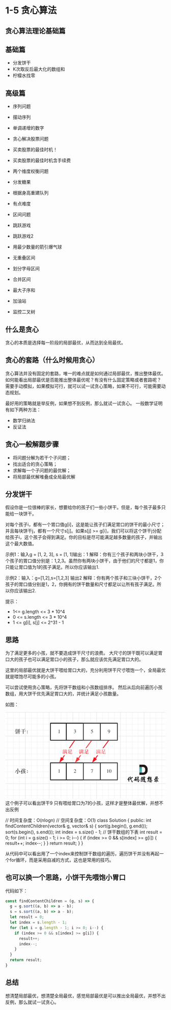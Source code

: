 # 1-5 贪心算法

## 贪心算法理论基础篇

## 基础篇

* 分发饼干
* K次取反后最大化的数组和
* 柠檬水找零

## 高级篇
* 序列问题
 * 摆动序列
 * 单调递增的数字

* 贪心解决股票问题
 * 买卖股票的最佳时机！
 * 买卖股票的最佳时机含手续费

* 两个维度权衡问题
 * 分发糖果
 * 根据身高重建队列

* 有点难度
 * 区间问题
  * 跳跃游戏
  * 跳跃游戏2
  * 用最少数量的箭引爆气球
  * 无重叠区间
  * 划分字母区间
  * 合并区间
* 最大子序和
* 加油站
* 监控二叉树

## 什么是贪心

贪心的本质是选择每一阶段的局部最优，从而达到全局最优。

## 贪心的套路（什么时候用贪心）

贪心算法并没有固定的套路，唯一的难点就是如何通过局部最优，推出整体最优。
如何能看出局部最优是否能推出整体最优呢？有没有什么固定策略或者套路呢？
需要手动模拟，如果模拟可行，就可以试一试贪心策略，如果不可行，可能需要动态规划。

最好用的策略就是举反例，如果想不到反例，那么就试一试贪心。
一般数学证明有如下两种方法：
* 数学归纳法
* 反证法

## 贪心一般解题步骤
* 将问题分解为若干个子问题；
* 找出适合的贪心策略；
* 求解每一个子问题的最优解；
* 将局部最优解堆叠成全局最优解

## 分发饼干

假设你是一位很棒的家长，想要给你的孩子们一些小饼干。但是，每个孩子最多只能给一块饼干。

对每个孩子i，都有一个胃口值g[i]，这是能让孩子们满足胃口的饼干的最小尺寸；并且每块饼干j，都有一个尺寸s[j]。如果s[j] >= g[i]，我们可以将这个饼干j分配给孩子i，这个孩子会得到满足。你的目标是尽可能满足越多数量的孩子，并输出这个最大数值。

示例1：输入g = [1, 2, 3], s = [1, 1]输出：1
解释：你有三个孩子和两块小饼干，3个孩子的胃口值分别是：1,2,3。虽然你有两块小饼干，由于他们的尺寸都是1，你只能让胃口值为1的孩子满足。所以你应该输出1.

示例2：输入：g=[1,2],s=[1,2,3] 输出2
解释：你有两个孩子和三块小饼干，2个孩子的胃口值分别是1，2，你拥有的饼干数量和尺寸都足以让所有孩子满足。所以你应该输出2.

提示：
* 1<= g.length <= 3 * 10^4
* 0 <= s.length <= 3 * 10^4
* 1 <= g[i], s[j] <= 2^31 - 1

## 思路
为了满足更多的小孩，就不要造成饼干尺寸的浪费。
大尺寸的饼干既可以满足胃口大的孩子也可以满足胃口小的孩子，那么就应该优先满足胃口大的。

这里的局部最优就是大饼干喂给胃口大的，充分利用饼干尺寸喂饱一个，全局最优就是喂饱尽可能多的小孩。

可以尝试使用贪心策略，先将饼干数组和小孩数组排序。
然后从后向前遍历小孩数组，用大饼干优先满足胃口大的，并统计满足小孩数量。

如图：

![2-1-5-0](/assets/2-1-5-0.png)
这个例子可以看出饼干9 只有喂给胃口为7的小孩，这样才是整体最优解，并想不出反例

// 时间复杂度：O(nlogn)
// 空间复杂度：O(1)
class Solution {
public:
  int findContentChildren(vector<int>& g, vector<int>& s) {
    sort(g.begin(), g.end());
    sort(s.begin(), s.end());
    int index = s.size() - 1; // 饼干数组的下表
    int result = 0;
    for (int i = g.size() - 1; i >= 0; i--) {
      if (index >= 0 && s[index] >= g[i]) {
        result++;
        index--;
      }
    }
    return result;
  }
}

从代码中可以看出用了一个index来控制饼干数组的遍历，遍历饼干并没有再起一个for循环，而是采用自减的方式，这也是常用的技巧。

## 也可以换一个思路，小饼干先喂饱小胃口

代码如下：

```js
const findContentChildren = (g, s) => {
  g = g.sort((a, b) => a - b);
  s = s.sort((a, b) => a - b);
  let result = 0;
  let index = s.length - 1;
  for (let i = g.length - 1; i >= 0; i--) {
    if (index >= 0 && s[index] >= g[i]) {
      result++;
      index--;
    }
  }
  return result;
}
```

## 总结
想清楚局部最优，想清楚全局最优，感觉局部最优是可以推出全局最优，并想不出反例，那么就试一试贪心。